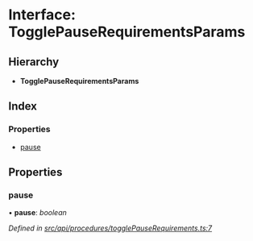 # Interface: TogglePauseRequirementsParams

## Hierarchy

* **TogglePauseRequirementsParams**

## Index

### Properties

* [pause](togglepauserequirementsparams.md#pause)

## Properties

###  pause

• **pause**: *boolean*

*Defined in [src/api/procedures/togglePauseRequirements.ts:7](https://github.com/PolymathNetwork/polymesh-sdk/blob/bf2b7a12/src/api/procedures/togglePauseRequirements.ts#L7)*
